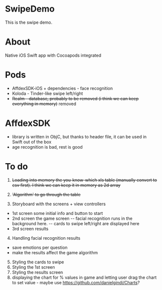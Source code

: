 # SwipeDemo

This is the swipe demo.

# About
Native iOS Swift app with Cocoapods integrated

# Pods
- AffdexSDK-iOS + dependencies - face recognition
- Koloda - Tinder-like swipe left/right
- ~~Realm - database, probably to be removed (i think we can keep everything in memory)~~ removed

# AffdexSDK
- library is written in ObjC, but thanks to header file, it can be used in Swift out of the box
- age recognition is bad, rest is good

# To do
1. ~~Loading into memory the you-know-which xls table (manually convert to csv first). I think we can keep it in memory as 2d array~~ 

2. ~~'Algorithm' to go through the table~~  

3. Storyboard with the screens + view controllers
- 1st screen some initial info and button to start
- 2nd screen the game screen
-- facial recognition runs in the background here.
-- cards to swipe left/right are displayed here
- 3rd screen results
4. Handling facial recognition results
- save emotions per question
- make the results affect the game algorithm
5. Styling the cards to swipe
6. Styling the 1st screen
7. Styling the results screen
8. displaying the chart for % values in game and letting user drag the chart to set value - maybe use https://github.com/danielgindi/Charts?
